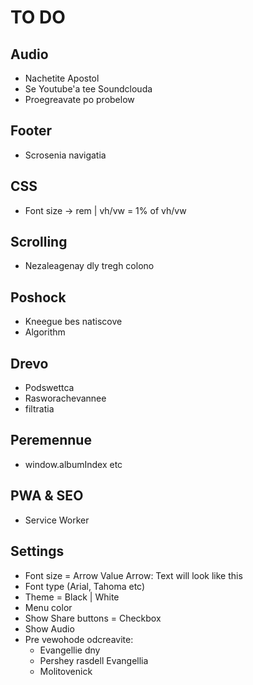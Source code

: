 # TO DO

## Audio
* Nachetite Apostol
* Se Youtube'a tee Soundclouda
* Proegreavate po probelow

## Footer
* Scrosenia navigatia

## CSS
* Font size -> rem | vh/vw = 1% of vh/vw

## Scrolling
* Nezaleagenay dly tregh colono

## Poshock  
* Kneegue bes natiscove
* Algorithm

## Drevo 
* Podswettca
* Rasworachevannee
* filtratia

## Peremennue
* window.albumIndex etc

## PWA & SEO
* Service Worker

## Settings
* Font size = Arrow Value Arrow: Text will look like this
* Font type (Arial, Tahoma etc)
* Theme = Black | White
* Menu color
* Show Share buttons = Checkbox
* Show Audio
* Pre vewohode odcreavite:
  * Evangellie dny
  * Pershey rasdell Evangellia
  * Molitovenick
